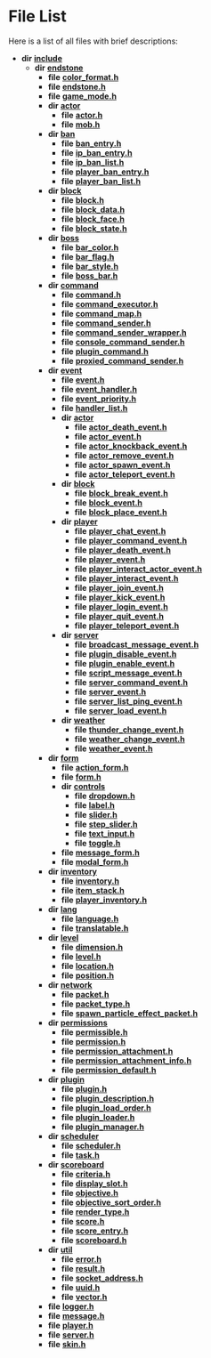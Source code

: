 
# File List

Here is a list of all files with brief descriptions:


* **dir** [**include**](dir_d44c64559bbebec7f509842c48db8b23.md)     
    * **dir** [**endstone**](dir_6cf277b678674f97c7a2b6b3b2447b33.md)     
        * **file** [**color\_format.h**](color__format_8h.md)     
        * **file** [**endstone.h**](endstone_8h.md)     
        * **file** [**game\_mode.h**](game__mode_8h.md)     
        * **dir** [**actor**](dir_dd7779a583e02d88c9a89a2c881c3946.md)     
            * **file** [**actor.h**](actor_8h.md)     
            * **file** [**mob.h**](mob_8h.md)     
        * **dir** [**ban**](dir_f1b1f2e9abb31749ef58cd98f22bcd78.md)     
            * **file** [**ban\_entry.h**](ban__entry_8h.md)     
            * **file** [**ip\_ban\_entry.h**](ip__ban__entry_8h.md)     
            * **file** [**ip\_ban\_list.h**](ip__ban__list_8h.md)     
            * **file** [**player\_ban\_entry.h**](player__ban__entry_8h.md)     
            * **file** [**player\_ban\_list.h**](player__ban__list_8h.md)     
        * **dir** [**block**](dir_faca67fc60a7463eb1bd30eabe023cf1.md)     
            * **file** [**block.h**](block_8h.md)     
            * **file** [**block\_data.h**](block__data_8h.md)     
            * **file** [**block\_face.h**](block__face_8h.md)     
            * **file** [**block\_state.h**](block__state_8h.md)     
        * **dir** [**boss**](dir_d0a7fd8d5b72659767e2a2651b1ff51c.md)     
            * **file** [**bar\_color.h**](bar__color_8h.md)     
            * **file** [**bar\_flag.h**](bar__flag_8h.md)     
            * **file** [**bar\_style.h**](bar__style_8h.md)     
            * **file** [**boss\_bar.h**](boss__bar_8h.md)     
        * **dir** [**command**](dir_5c7b2dbfabcd1115569d1e20a260545c.md)     
            * **file** [**command.h**](command_8h.md)     
            * **file** [**command\_executor.h**](command__executor_8h.md)     
            * **file** [**command\_map.h**](command__map_8h.md)     
            * **file** [**command\_sender.h**](command__sender_8h.md)     
            * **file** [**command\_sender\_wrapper.h**](command__sender__wrapper_8h.md)     
            * **file** [**console\_command\_sender.h**](console__command__sender_8h.md)     
            * **file** [**plugin\_command.h**](plugin__command_8h.md)     
            * **file** [**proxied\_command\_sender.h**](proxied__command__sender_8h.md)     
        * **dir** [**event**](dir_f1d783c0ad83ee143d16e768ebca51c8.md)     
            * **file** [**event.h**](event_8h.md)     
            * **file** [**event\_handler.h**](event__handler_8h.md)     
            * **file** [**event\_priority.h**](event__priority_8h.md)     
            * **file** [**handler\_list.h**](handler__list_8h.md)     
            * **dir** [**actor**](dir_621c26b5fd4198aba66e7e31570ce44a.md)     
                * **file** [**actor\_death\_event.h**](actor__death__event_8h.md)     
                * **file** [**actor\_event.h**](actor__event_8h.md)     
                * **file** [**actor\_knockback\_event.h**](actor__knockback__event_8h.md)     
                * **file** [**actor\_remove\_event.h**](actor__remove__event_8h.md)     
                * **file** [**actor\_spawn\_event.h**](actor__spawn__event_8h.md)     
                * **file** [**actor\_teleport\_event.h**](actor__teleport__event_8h.md)     
            * **dir** [**block**](dir_992e9ad7dc69726476903ba283e33c71.md)     
                * **file** [**block\_break\_event.h**](block__break__event_8h.md)     
                * **file** [**block\_event.h**](block__event_8h.md)     
                * **file** [**block\_place\_event.h**](block__place__event_8h.md)     
            * **dir** [**player**](dir_7c05c37b25e9c9eccd9c63c2d313ba28.md)     
                * **file** [**player\_chat\_event.h**](player__chat__event_8h.md)     
                * **file** [**player\_command\_event.h**](player__command__event_8h.md)     
                * **file** [**player\_death\_event.h**](player__death__event_8h.md)     
                * **file** [**player\_event.h**](player__event_8h.md)     
                * **file** [**player\_interact\_actor\_event.h**](player__interact__actor__event_8h.md)     
                * **file** [**player\_interact\_event.h**](player__interact__event_8h.md)     
                * **file** [**player\_join\_event.h**](player__join__event_8h.md)     
                * **file** [**player\_kick\_event.h**](player__kick__event_8h.md)     
                * **file** [**player\_login\_event.h**](player__login__event_8h.md)     
                * **file** [**player\_quit\_event.h**](player__quit__event_8h.md)     
                * **file** [**player\_teleport\_event.h**](player__teleport__event_8h.md)     
            * **dir** [**server**](dir_77022909323d5ad872c4820a738a5429.md)     
                * **file** [**broadcast\_message\_event.h**](broadcast__message__event_8h.md)     
                * **file** [**plugin\_disable\_event.h**](plugin__disable__event_8h.md)     
                * **file** [**plugin\_enable\_event.h**](plugin__enable__event_8h.md)     
                * **file** [**script\_message\_event.h**](script__message__event_8h.md)     
                * **file** [**server\_command\_event.h**](server__command__event_8h.md)     
                * **file** [**server\_event.h**](server__event_8h.md)     
                * **file** [**server\_list\_ping\_event.h**](server__list__ping__event_8h.md)     
                * **file** [**server\_load\_event.h**](server__load__event_8h.md)     
            * **dir** [**weather**](dir_7fcf87d2683114df01ea446fea23c187.md)     
                * **file** [**thunder\_change\_event.h**](thunder__change__event_8h.md)     
                * **file** [**weather\_change\_event.h**](weather__change__event_8h.md)     
                * **file** [**weather\_event.h**](weather__event_8h.md)     
        * **dir** [**form**](dir_0fd3b458603af3963ebb9c312a9238ec.md)     
            * **file** [**action\_form.h**](action__form_8h.md)     
            * **file** [**form.h**](form_8h.md)     
            * **dir** [**controls**](dir_035306890ec6a3fa870e30b726ac5ffc.md)     
                * **file** [**dropdown.h**](dropdown_8h.md)     
                * **file** [**label.h**](label_8h.md)     
                * **file** [**slider.h**](slider_8h.md)     
                * **file** [**step\_slider.h**](step__slider_8h.md)     
                * **file** [**text\_input.h**](text__input_8h.md)     
                * **file** [**toggle.h**](toggle_8h.md)     
            * **file** [**message\_form.h**](message__form_8h.md)     
            * **file** [**modal\_form.h**](modal__form_8h.md)     
        * **dir** [**inventory**](dir_d1e84b530b14f41e8b6f5ec1b5dee76c.md)     
            * **file** [**inventory.h**](inventory_8h.md)     
            * **file** [**item\_stack.h**](item__stack_8h.md)     
            * **file** [**player\_inventory.h**](player__inventory_8h.md)     
        * **dir** [**lang**](dir_cd2600a5c389b96acc106cf97f774d1c.md)     
            * **file** [**language.h**](language_8h.md)     
            * **file** [**translatable.h**](translatable_8h.md)     
        * **dir** [**level**](dir_8e239ca1e5fd0d936d66a30330d3a329.md)     
            * **file** [**dimension.h**](dimension_8h.md)     
            * **file** [**level.h**](level_8h.md)     
            * **file** [**location.h**](location_8h.md)     
            * **file** [**position.h**](position_8h.md)     
        * **dir** [**network**](dir_5fb49eba5df98b849987b1937230be97.md)     
            * **file** [**packet.h**](packet_8h.md)     
            * **file** [**packet\_type.h**](packet__type_8h.md)     
            * **file** [**spawn\_particle\_effect\_packet.h**](spawn__particle__effect__packet_8h.md)     
        * **dir** [**permissions**](dir_33a21cc2f228e5ad6b7d1bc8d0d1e9bc.md)     
            * **file** [**permissible.h**](permissible_8h.md)     
            * **file** [**permission.h**](permission_8h.md)     
            * **file** [**permission\_attachment.h**](permission__attachment_8h.md)     
            * **file** [**permission\_attachment\_info.h**](permission__attachment__info_8h.md)     
            * **file** [**permission\_default.h**](permission__default_8h.md)     
        * **dir** [**plugin**](dir_53ee43673b2467e53c4cb8c30a2e7d89.md)     
            * **file** [**plugin.h**](plugin_8h.md)     
            * **file** [**plugin\_description.h**](plugin__description_8h.md)     
            * **file** [**plugin\_load\_order.h**](plugin__load__order_8h.md)     
            * **file** [**plugin\_loader.h**](plugin__loader_8h.md)     
            * **file** [**plugin\_manager.h**](plugin__manager_8h.md)     
        * **dir** [**scheduler**](dir_3a50fadda3c7cdc27c965a478a3f7d27.md)     
            * **file** [**scheduler.h**](scheduler_8h.md)     
            * **file** [**task.h**](task_8h.md)     
        * **dir** [**scoreboard**](dir_19c52f9ea81a2cf7449c80dcee80d6f0.md)     
            * **file** [**criteria.h**](criteria_8h.md)     
            * **file** [**display\_slot.h**](display__slot_8h.md)     
            * **file** [**objective.h**](objective_8h.md)     
            * **file** [**objective\_sort\_order.h**](objective__sort__order_8h.md)     
            * **file** [**render\_type.h**](render__type_8h.md)     
            * **file** [**score.h**](score_8h.md)     
            * **file** [**score\_entry.h**](score__entry_8h.md)     
            * **file** [**scoreboard.h**](scoreboard_8h.md)     
        * **dir** [**util**](dir_89b85071337bf933dea6c29b4c6a4410.md)     
            * **file** [**error.h**](error_8h.md)     
            * **file** [**result.h**](result_8h.md)     
            * **file** [**socket\_address.h**](socket__address_8h.md)     
            * **file** [**uuid.h**](uuid_8h.md)     
            * **file** [**vector.h**](vector_8h.md)     
        * **file** [**logger.h**](logger_8h.md)     
        * **file** [**message.h**](message_8h.md)     
        * **file** [**player.h**](player_8h.md)     
        * **file** [**server.h**](server_8h.md)     
        * **file** [**skin.h**](skin_8h.md)     

